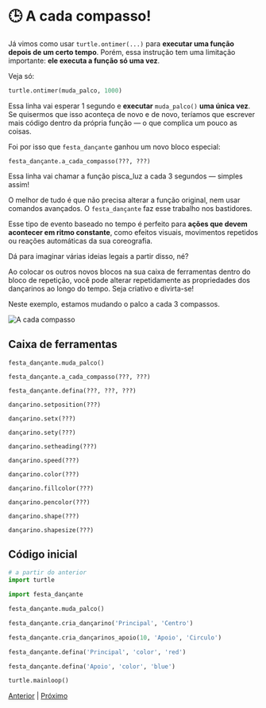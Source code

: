 # 🕒 A cada compasso!

Já vimos como usar `turtle.ontimer(...)` para **executar uma função depois de
um certo tempo**. Porém, essa instrução tem uma limitação importante: **ele
executa a função só uma vez**.

Veja só:

```python
turtle.ontimer(muda_palco, 1000)
```

Essa linha vai esperar 1 segundo e **executar** `muda_palco()` **uma única
vez**. Se quisermos que isso aconteça de novo e de novo, teríamos que 
escrever mais código dentro da própria função — o que complica um pouco as 
coisas.

Foi por isso que `festa_dançante` ganhou um novo bloco especial:

```
festa_dançante.a_cada_compasso(???, ???)
```

Essa linha vai chamar a função pisca_luz a cada 3 segundos — simples assim!

O melhor de tudo é que não precisa alterar a função original, nem usar 
comandos avançados. O `festa_dançante` faz esse trabalho nos bastidores.

Esse tipo de evento baseado no tempo é perfeito para **ações que devem
acontecer em ritmo constante**, como efeitos visuais, movimentos repetidos
ou reações automáticas da sua coreografia.

Dá para imaginar várias ideias legais a partir disso, né?

Ao colocar os outros novos blocos na sua caixa de ferramentas dentro do
bloco de repetição, você pode alterar repetidamente as propriedades dos
dançarinos ao longo do tempo. Seja criativo e divirta-se!

Neste exemplo, estamos mudando o palco a cada 3 compassos.

![A cada compasso](10_a_cada_compasso.gif "A cada compasso")


## Caixa de ferramentas

`festa_dançante.muda_palco()`

`festa_dançante.a_cada_compasso(???, ???)`

`festa_dançante.defina(???, ???, ???)`

`dançarino.setposition(???)`

`dançarino.setx(???)`

`dançarino.sety(???)`

`dançarino.setheading(???)`

`dançarino.speed(???)`

`dançarino.color(???)`

`dançarino.fillcolor(???)`

`dançarino.pencolor(???)`

`dançarino.shape(???)`

`dançarino.shapesize(???)`

## Código inicial

```python
# a partir do anterior
import turtle

import festa_dançante

festa_dançante.muda_palco()

festa_dançante.cria_dançarino('Principal', 'Centro')

festa_dançante.cria_dançarinos_apoio(10, 'Apoio', 'Circulo')

festa_dançante.defina('Principal', 'color', 'red')

festa_dançante.defina('Apoio', 'color', 'blue')

turtle.mainloop()

```


[Anterior](09_mais_propriedades.md) | [Próximo](11_festa_dançante.md)
